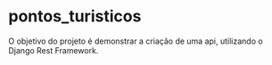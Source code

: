 # pontos_turisticos

O objetivo do projeto é demonstrar a criação de uma api, utilizando o Django Rest Framework.
